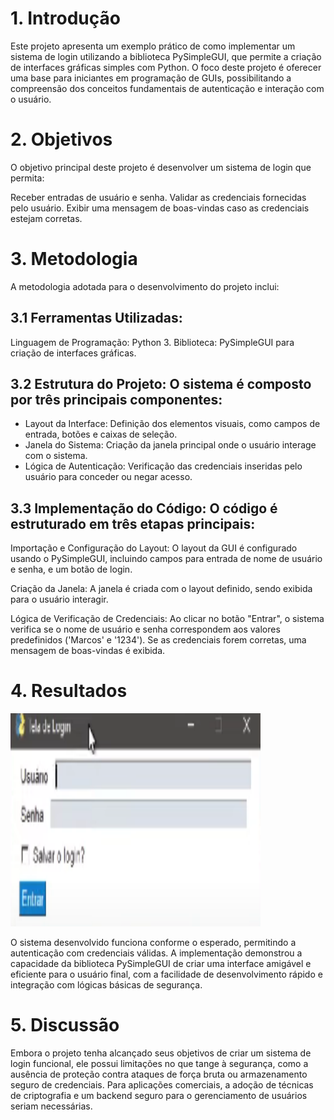  # 1. Introdução

Este projeto apresenta um exemplo prático de como implementar um sistema de login utilizando a biblioteca PySimpleGUI, que permite a criação de interfaces gráficas simples com Python. O foco deste projeto é oferecer uma base para iniciantes em programação de GUIs, possibilitando a compreensão dos conceitos fundamentais de autenticação e interação com o usuário.

# 2. Objetivos

O objetivo principal deste projeto é desenvolver um sistema de login que permita:

Receber entradas de usuário e senha.
Validar as credenciais fornecidas pelo usuário.
Exibir uma mensagem de boas-vindas caso as credenciais estejam corretas.
# 3. Metodologia

A metodologia adotada para o desenvolvimento do projeto inclui:

## 3.1 Ferramentas Utilizadas:

Linguagem de Programação: Python 3.
Biblioteca: PySimpleGUI para criação de interfaces gráficas.
## 3.2 Estrutura do Projeto: O sistema é composto por três principais componentes:

* Layout da Interface: Definição dos elementos visuais, como campos de entrada, botões e caixas de seleção.
* Janela do Sistema: Criação da janela principal onde o usuário interage com o sistema.
* Lógica de Autenticação: Verificação das credenciais inseridas pelo usuário para conceder ou negar acesso.
## 3.3 Implementação do Código: O código é estruturado em três etapas principais:

Importação e Configuração do Layout: O layout da GUI é configurado usando o PySimpleGUI, incluindo campos para entrada de nome de usuário e senha, e um botão de login.

Criação da Janela: A janela é criada com o layout definido, sendo exibida para o usuário interagir.

Lógica de Verificação de Credenciais: Ao clicar no botão "Entrar", o sistema verifica se o nome de usuário e senha correspondem aos valores predefinidos ('Marcos' e '1234'). Se as credenciais forem corretas, uma mensagem de boas-vindas é exibida.

# 4. Resultados
<img
  src="Captura de tela 2024-09-05 094430.png"
  alt="projeto em funcionamento"
  width="400"
  height="341" />
  
O sistema desenvolvido funciona conforme o esperado, permitindo a autenticação com credenciais válidas. A implementação demonstrou a capacidade da biblioteca PySimpleGUI de criar uma interface amigável e eficiente para o usuário final, com a facilidade de desenvolvimento rápido e integração com lógicas básicas de segurança.
# 5. Discussão
Embora o projeto tenha alcançado seus objetivos de criar um sistema de login funcional, ele possui limitações no que tange à segurança, como a ausência de proteção contra ataques de força bruta ou armazenamento seguro de credenciais. Para aplicações comerciais, a adoção de técnicas de criptografia e um backend seguro para o gerenciamento de usuários seriam necessárias.
